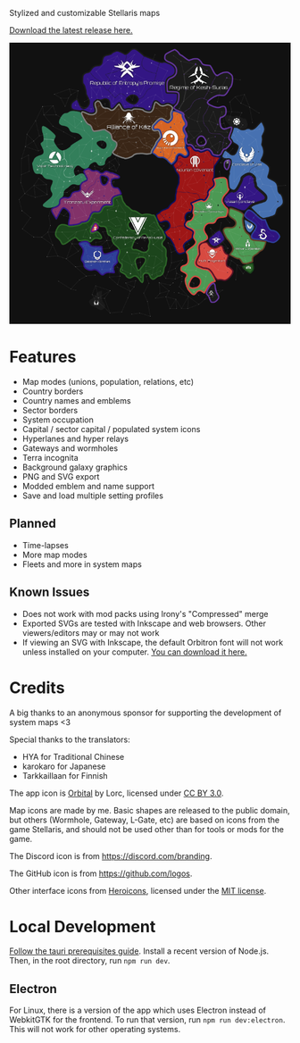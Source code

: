 Stylized and customizable Stellaris maps

[Download the latest release here.](https://github.com/MichaelMakesGames/stellarmaps/releases)

<img src="./examples/default.png" alt="Example map">

# Features

- Map modes (unions, population, relations, etc)
- Country borders
- Country names and emblems
- Sector borders
- System occupation
- Capital / sector capital / populated system icons
- Hyperlanes and hyper relays
- Gateways and wormholes
- Terra incognita
- Background galaxy graphics
- PNG and SVG export
- Modded emblem and name support
- Save and load multiple setting profiles

## Planned

- Time-lapses
- More map modes
- Fleets and more in system maps

## Known Issues

- Does not work with mod packs using Irony's "Compressed" merge
- Exported SVGs are tested with Inkscape and web browsers. Other viewers/editors may or may not work
- If viewing an SVG with Inkscape, the default Orbitron font will not work unless installed on your computer. [You can download it here.](https://fonts.google.com/specimen/Orbitron)

# Credits

A big thanks to an anonymous sponsor for supporting the development of system maps <3

Special thanks to the translators:

- HYA for Traditional Chinese
- karokaro for Japanese
- Tarkkaillaan for Finnish

The app icon is [Orbital](https://game-icons.net/1x1/lorc/orbital.html) by Lorc, licensed under [CC BY 3.0](http://creativecommons.org/licenses/by/3.0/).

Map icons are made by me. Basic shapes are released to the public domain, but others (Wormhole, Gateway, L-Gate, etc) are based on icons from the game Stellaris, and should not be used other than for tools or mods for the game.

The Discord icon is from https://discord.com/branding.

The GitHub icon is from https://github.com/logos.

Other interface icons from [Heroicons](https://heroicons.com), licensed under the [MIT license](https://github.com/tailwindlabs/heroicons/blob/master/LICENSE).

# Local Development

[Follow the tauri prerequisites guide](https://tauri.app/v1/guides/getting-started/prerequisites). Install a recent version of Node.js. Then, in the root directory, run `npm run dev`.

## Electron

For Linux, there is a version of the app which uses Electron instead of WebkitGTK for the frontend. To run that version, run `npm run dev:electron`. This will not work for other operating systems.

